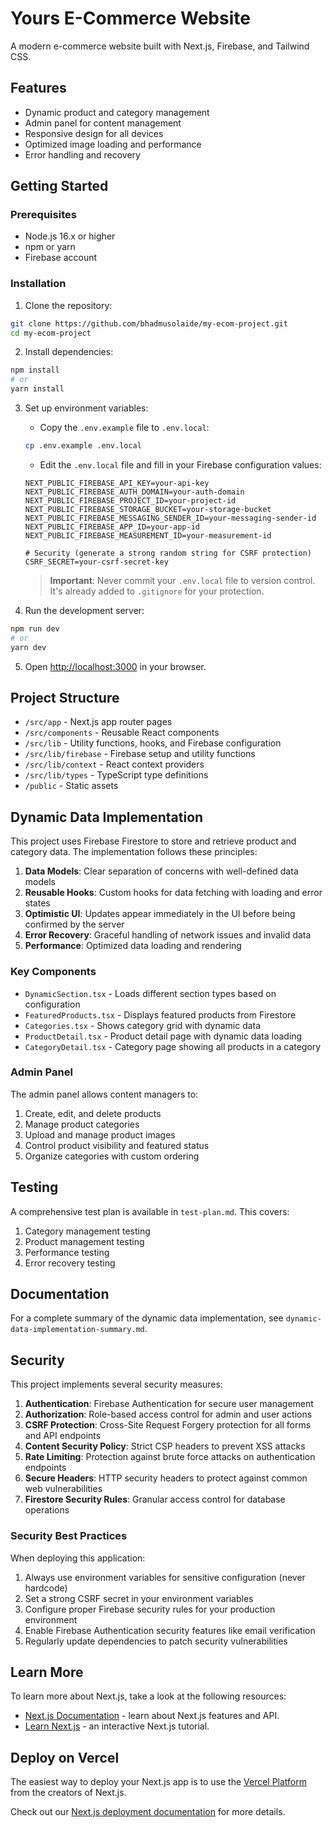 # Yours E-Commerce Website

A modern e-commerce website built with Next.js, Firebase, and Tailwind CSS.

## Features

- Dynamic product and category management
- Admin panel for content management
- Responsive design for all devices
- Optimized image loading and performance
- Error handling and recovery

## Getting Started

### Prerequisites

- Node.js 16.x or higher
- npm or yarn
- Firebase account

### Installation

1. Clone the repository:
```bash
git clone https://github.com/bhadmusolaide/my-ecom-project.git
cd my-ecom-project
```

2. Install dependencies:
```bash
npm install
# or
yarn install
```

3. Set up environment variables:
   - Copy the `.env.example` file to `.env.local`:
   ```bash
   cp .env.example .env.local
   ```
   - Edit the `.env.local` file and fill in your Firebase configuration values:
   ```
   NEXT_PUBLIC_FIREBASE_API_KEY=your-api-key
   NEXT_PUBLIC_FIREBASE_AUTH_DOMAIN=your-auth-domain
   NEXT_PUBLIC_FIREBASE_PROJECT_ID=your-project-id
   NEXT_PUBLIC_FIREBASE_STORAGE_BUCKET=your-storage-bucket
   NEXT_PUBLIC_FIREBASE_MESSAGING_SENDER_ID=your-messaging-sender-id
   NEXT_PUBLIC_FIREBASE_APP_ID=your-app-id
   NEXT_PUBLIC_FIREBASE_MEASUREMENT_ID=your-measurement-id

   # Security (generate a strong random string for CSRF protection)
   CSRF_SECRET=your-csrf-secret-key
   ```

   > **Important**: Never commit your `.env.local` file to version control. It's already added to `.gitignore` for your protection.

4. Run the development server:
```bash
npm run dev
# or
yarn dev
```

5. Open [http://localhost:3000](http://localhost:3000) in your browser.

## Project Structure

- `/src/app` - Next.js app router pages
- `/src/components` - Reusable React components
- `/src/lib` - Utility functions, hooks, and Firebase configuration
- `/src/lib/firebase` - Firebase setup and utility functions
- `/src/lib/context` - React context providers
- `/src/lib/types` - TypeScript type definitions
- `/public` - Static assets

## Dynamic Data Implementation

This project uses Firebase Firestore to store and retrieve product and category data. The implementation follows these principles:

1. **Data Models**: Clear separation of concerns with well-defined data models
2. **Reusable Hooks**: Custom hooks for data fetching with loading and error states
3. **Optimistic UI**: Updates appear immediately in the UI before being confirmed by the server
4. **Error Recovery**: Graceful handling of network issues and invalid data
5. **Performance**: Optimized data loading and rendering

### Key Components

- `DynamicSection.tsx` - Loads different section types based on configuration
- `FeaturedProducts.tsx` - Displays featured products from Firestore
- `Categories.tsx` - Shows category grid with dynamic data
- `ProductDetail.tsx` - Product detail page with dynamic data loading
- `CategoryDetail.tsx` - Category page showing all products in a category

### Admin Panel

The admin panel allows content managers to:

1. Create, edit, and delete products
2. Manage product categories
3. Upload and manage product images
4. Control product visibility and featured status
5. Organize categories with custom ordering

## Testing

A comprehensive test plan is available in `test-plan.md`. This covers:

1. Category management testing
2. Product management testing
3. Performance testing
4. Error recovery testing

## Documentation

For a complete summary of the dynamic data implementation, see `dynamic-data-implementation-summary.md`.

## Security

This project implements several security measures:

1. **Authentication**: Firebase Authentication for secure user management
2. **Authorization**: Role-based access control for admin and user actions
3. **CSRF Protection**: Cross-Site Request Forgery protection for all forms and API endpoints
4. **Content Security Policy**: Strict CSP headers to prevent XSS attacks
5. **Rate Limiting**: Protection against brute force attacks on authentication endpoints
6. **Secure Headers**: HTTP security headers to protect against common web vulnerabilities
7. **Firestore Security Rules**: Granular access control for database operations

### Security Best Practices

When deploying this application:

1. Always use environment variables for sensitive configuration (never hardcode)
2. Set a strong CSRF secret in your environment variables
3. Configure proper Firebase security rules for your production environment
4. Enable Firebase Authentication security features like email verification
5. Regularly update dependencies to patch security vulnerabilities

## Learn More

To learn more about Next.js, take a look at the following resources:

- [Next.js Documentation](https://nextjs.org/docs) - learn about Next.js features and API.
- [Learn Next.js](https://nextjs.org/learn) - an interactive Next.js tutorial.

## Deploy on Vercel

The easiest way to deploy your Next.js app is to use the [Vercel Platform](https://vercel.com/new?utm_medium=default-template&filter=next.js&utm_source=create-next-app&utm_campaign=create-next-app-readme) from the creators of Next.js.

Check out our [Next.js deployment documentation](https://nextjs.org/docs/app/building-your-application/deploying) for more details.
